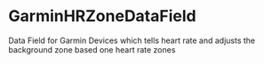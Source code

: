 # GarminHRZoneDataField
Data Field for Garmin Devices which tells heart rate and adjusts the background zone based one heart rate zones
